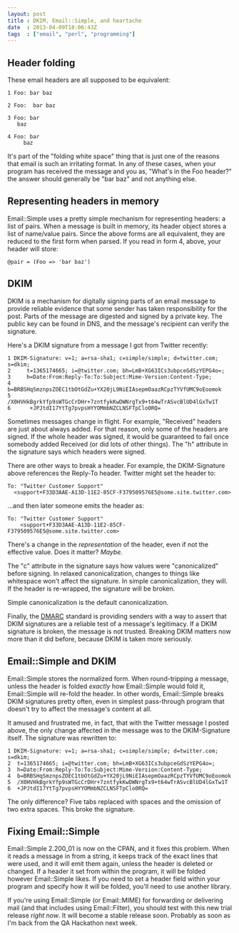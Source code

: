 ```yaml
---
layout: post
title : DKIM, Email::Simple, and heartache
date  : 2013-04-09T18:06:43Z
tags  : ["email", "perl", "programming"]
---
```

## Header folding

These email headers are all supposed to be equivalent:

    1 Foo: bar baz

    2 Foo:  bar baz

    3 Foo: bar
       baz

    4 Foo: bar
         baz

It's part of the "folding white space" thing that is just one of the reasons
that email is such an irritating format.  In any of these cases, when your
program has received the message and you as, "What's in the Foo header?" the
answer should generally be "bar baz" and not anything else.

## Representing headers in memory

Email::Simple uses a pretty simple mechanism for representing headers: a list
of pairs.  When a message is built in memory, its header object stores a list
of name/value pairs.  Since the above forms are all equivalent, they are
reduced to the first form when parsed.  If you read in form 4, above, your
header will store:

    @pair = (Foo => 'bar baz')

## DKIM

DKIM is a mechanism for digitally signing parts of an email message to provide
reliable evidence that some sender has taken responsibility for the post.
Parts of the message are digested and signed by a private key.  The public key
can be found in DNS, and the message's recipient can verify the signature.

Here's a DKIM signature from a message I got from Twitter recently:

    1 DKIM-Signature: v=1; a=rsa-sha1; c=simple/simple; d=twitter.com; s=dkim;
    2     t=1365174665; i=@twitter.com; bh=LmB+XG63ICs3ubpceGdSzYEPG4o=;
    3     h=Date:From:Reply-To:To:Subject:Mime-Version:Content-Type;
    4     b=BRBSHqSmznpsZOEC1tbOtGdZu+YX20jL9NiEIAsepmOaazRCpzTYVfUMC9oEoomok
    5      /X0HVHkBgrkYfp9sWTGcCrDHr+7zntfykKwDWNrgTx9+t64wTrASvcBlUD4lGxTw1T
    6      +JPJtdI17YtTg7pvpsHYYOMmbNZCLNSFTpClo0RQ=

Sometimes messages change in flight.  For example, "Received" headers are
just about always added.  For that reason, only some of the headers are signed.
If the whole header was signed, it would be guaranteed to fail once somebody
added Received (or did lots of other things).  The "h" attribute in the
signature says which headers were signed.

There are other ways to break a header.  For example, the DKIM-Signature above
references the Reply-To header.  Twitter might set the header to:

    To: "Twitter Customer Support"
      <support+F33D3AAE-A13D-11E2-85CF-F379509576E5@some.site.twitter.com>

...and then later someone emits the header as:

    To: "Twitter Customer Support"
        <support+F33D3AAE-A13D-11E2-85CF-F379509576E5@some.site.twitter.com>

There's a change in the *representation* of the header, even if not the
effective value.  Does it matter?  *Maybe.*

The "c" attribute in the signature says how values were "canonicalized" before
signing.  In relaxed canonicalization, changes to things like whitespace won't
affect the signature.  In simple canonicalization, they will.  If the header is
re-wrapped, the signature will be broken.

Simple canonicalization is the default canonicalization.

Finally, the [DMARC](http://en.wikipedia.org/wiki/DMARC) standard is providing senders with a way to assert that DKIM signatures are a reliable test of a message's legitimacy.  If a DKIM signature is broken, the message is not trusted.  Breaking DKIM matters now more than it did before, because DKIM is taken more seriously.

## Email::Simple and DKIM

Email::Simple stores the normalized form.  When round-tripping a message,
unless the header is folded *exactly* how Email::Simple would fold it,
Email::Simple will re-fold the header.  In other words, Email::Simple breaks
DKIM signatures pretty often, even in simplest pass-through program that
doesn't try to affect the message's content at all.

It amused and frustrated me, in fact, that with the Twitter message I posted
above, the only change affected in the message was to the DKIM-Signature
itself.  The signature was rewritten to:

    1 DKIM-Signature: v=1; a=rsa-sha1; c=simple/simple; d=twitter.com; s=dkim;
    2  t=1365174665; i=@twitter.com; bh=LmB+XG63ICs3ubpceGdSzYEPG4o=;
    3  h=Date:From:Reply-To:To:Subject:Mime-Version:Content-Type;
    4  b=BRBSHqSmznpsZOEC1tbOtGdZu+YX20jL9NiEIAsepmOaazRCpzTYVfUMC9oEoomok
    5  /X0HVHkBgrkYfp9sWTGcCrDHr+7zntfykKwDWNrgTx9+t64wTrASvcBlUD4lGxTw1T
    6  +JPJtdI17YtTg7pvpsHYYOMmbNZCLNSFTpClo0RQ=

The only difference?  Five tabs replaced with spaces and the omission of two
extra spaces.  This broke the signature.

## Fixing Email::Simple

Email::Simple 2.200_01 is now on the CPAN, and it fixes this problem.  When it
reads a message in from a string, it keeps track of the exact lines that were
used, and it will emit them again, unless the header is deleted or changed.  If
a header it set from within the program, it will be folded however
Email::Simple likes.  If you need to set a header field within your program and
specify how it will be folded, you'll need to use another library.

If you're using Email::Simple (or Email::MIME) for forwarding or delivering
mail (and that includes using Email::Filter), you should test with this new
trial release *right now*.  It will become a stable release soon.  Probably as
soon as I'm back from the QA Hackathon next week.
